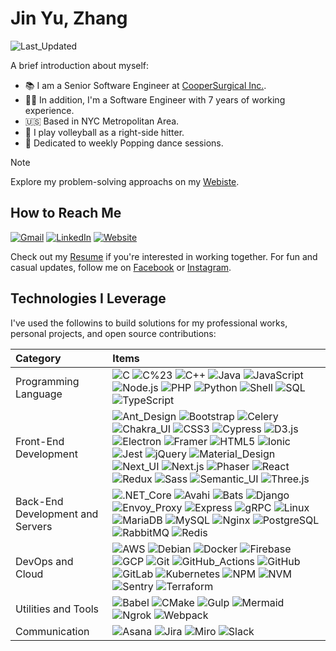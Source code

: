 # Jin Yu, Zhang

![Last_Updated](https://img.shields.io/badge/Last_Updated-07/10/2025-blue?labelColor=777777)

A brief introduction about myself:

- 📚 I am a Senior Software Engineer at [CooperSurgical Inc.](https://www.coopersurgical.com/).
- 👨‍💻 In addition, I'm a Software Engineer with 7 years of working experience.
- 🇺🇸 Based in NYC Metropolitan Area.
- 🏐 I play volleyball as a right-side hitter.
- 🕺 Dedicated to weekly Popping dance sessions.

> [!NOTE]
>
> Explore my problem-solving approachs on my [Webiste](https://www.jinyu-zhang.com).

## How to Reach Me

[![Gmail](https://img.shields.io/badge/Gmail-C71610?logo=gmail&logoColor=white)](mailto:siegesailor@gmail.com)
[![LinkedIn](https://img.shields.io/badge/LinkedIn-0A66C2?logo=linkedin&logoColor=white)](https://www.linkedin.com/in/jin-yu-zhang-812181155/)
[![Website](https://img.shields.io/badge/Website-5D83AC.svg?logo=chromatic&logoColor=white)](https://www.jinyu-zhang.com)

Check out my [Resume](https://drive.google.com/file/d/1iWgEmjzBHQV_3KDRS0zwj6qf5NlHDiCy/view) if you're interested in working together. For fun and casual updates, follow me on [Facebook](https://www.facebook.com/lookswalidy) or [Instagram](https://www.instagram.com/lookswalidy/).

## Technologies I Leverage

I've used the followins to build solutions for my professional works, personal projects, and open source contributions:

| Category                         | Items                                                                                                                                                                                                                                                                                                                                                                                                                                                                                                                                                                                                                                                                                                                                                                                                                                                                                                                                                                                                                                                                                                                                                                                                                                                                                                                                                                                                                                                                                                                                                                                                                                                                                                                                                                                                                                                             |
| :------------------------------- | :---------------------------------------------------------------------------------------------------------------------------------------------------------------------------------------------------------------------------------------------------------------------------------------------------------------------------------------------------------------------------------------------------------------------------------------------------------------------------------------------------------------------------------------------------------------------------------------------------------------------------------------------------------------------------------------------------------------------------------------------------------------------------------------------------------------------------------------------------------------------------------------------------------------------------------------------------------------------------------------------------------------------------------------------------------------------------------------------------------------------------------------------------------------------------------------------------------------------------------------------------------------------------------------------------------------------------------------------------------------------------------------------------------------------------------------------------------------------------------------------------------------------------------------------------------------------------------------------------------------------------------------------------------------------------------------------------------------------------------------------------------------------------------------------------------------------------------------------------------------- |
| Programming Language             | ![C](https://img.shields.io/badge/C-777777?&logo=C) ![C%23](https://img.shields.io/badge/C%23-777777?&logo=c%2b%2b&logoColor=00599C) ![C++](https://img.shields.io/badge/C++-777777?&logo=c%2b%2b&logoColor=00599C) ![Java](https://img.shields.io/badge/Java-777777?&logo=OpenJDK&logoColor=004996) ![JavaScript](https://img.shields.io/badge/JavaScript-777777?&logo=JavaScript) ![Node.js](https://img.shields.io/badge/Node.js-777777?&logo=node.js) ![PHP](https://img.shields.io/badge/PHP-777777?&logo=PHP&logoColor=) ![Python](https://img.shields.io/badge/Python-777777?&logo=Python) ![Shell](https://img.shields.io/badge/Shell-777777?&logo=Shell) ![SQL](https://img.shields.io/badge/SQL-777777?&logo=SQLite&logoColor=003B57) ![TypeScript](https://img.shields.io/badge/TypeScript-777777?&logo=TypeScript)                                                                                                                                                                                                                                                                                                                                                                                                                                                                                                                                                                                                                                                                                                                                                                                                                                                                                                                                                                                                                                    |
| Front-End Development            | ![Ant_Design](https://img.shields.io/badge/Ant_Design-777777?&logo=AntDesign&logoColor=0170FE) ![Bootstrap](https://img.shields.io/badge/Bootstrap-777777?&logo=Bootstrap&logoColor=) ![Celery](https://img.shields.io/badge/Celery-777777?&logo=Celery&logoColor=37814A) ![Chakra_UI](https://img.shields.io/badge/Chakra_UI-777777?&logo=ChakraUI&logoColor=) ![CSS3](https://img.shields.io/badge/CSS3-777777?&logo=CSS3&logoColor=1572B6) ![Cypress](https://img.shields.io/badge/Cypress-777777?&logo=Cypress&logoColor=) ![D3.js](https://img.shields.io/badge/D3.js-777777?&logo=D3.js&logoColor=) ![Electron](https://img.shields.io/badge/Electron-777777?&logo=Electron&logoColor=) ![Framer](https://img.shields.io/badge/Framer-777777?&logo=Framer&logoColor=0055FF) ![HTML5](https://img.shields.io/badge/HTML5-777777?&logo=HTML5&logoColor=) ![Ionic](https://img.shields.io/badge/Ionic-777777?&logo=Ionic&logoColor=) ![Jest](https://img.shields.io/badge/Jest-777777?&logo=Jest&logoColor=C21325) ![jQuery](https://img.shields.io/badge/jQuery-777777?&logo=jQuery&logoColor=8769AD) ![Material_Design](https://img.shields.io/badge/Material_Design-777777?&logo=MaterialDesign&logoColor=) ![Next_UI](https://img.shields.io/badge/Next_UI-777777?&logo=NextUI&logoColor=) ![Next.js](https://img.shields.io/badge/Next.js-777777?&logo=Next.js) ![Phaser](https://img.shields.io/badge/Phaser-777777?&logo=Framework&logoColor=) ![React](https://img.shields.io/badge/React-777777?&logo=React) ![Redux](https://img.shields.io/badge/Redux-777777?&logo=Redux&logoColor=764ABC) ![Sass](https://img.shields.io/badge/Sass-777777?&logo=Sass&logoColor=) ![Semantic_UI](https://img.shields.io/badge/Semantic_UI-777777?&logo=SemanticUI&logoColor=) ![Three.js](https://img.shields.io/badge/Three.js-777777?&logo=Three.js&logoColor=) |
| Back-End Development and Servers | ![.NET_Core](https://img.shields.io/badge/.NET_Core-777777?&logo=.NET&logoColor=512BF4) ![Avahi](https://img.shields.io/badge/Avahi-777777?&logo=Airbrake&logoColor=75479C) ![Bats](https://img.shields.io/badge/Bats-777777?&logo=GNUBASH&logoColor=4EAA25) ![Django](https://img.shields.io/badge/Django-777777?&logo=Django) ![Envoy_Proxy](https://img.shields.io/badge/Envoy_Proxy-777777?&logo=EnvoyProxy&logoColor=) ![Express](https://img.shields.io/badge/Express-777777?&logo=Express&logoColor=) ![gRPC](https://img.shields.io/badge/gRPC-777777?&logo=tRPC&logoColor=) ![Linux](https://img.shields.io/badge/Linux-777777?&logo=Linux) ![MariaDB](https://img.shields.io/badge/MariaDB-777777?&logo=MariaDB&logoColor=003545) ![MySQL](https://img.shields.io/badge/MySQL-777777?&logo=MySQL) ![Nginx](https://img.shields.io/badge/Nginx-777777?&logo=Nginx&logoColor=809639) ![PostgreSQL](https://img.shields.io/badge/PostgreSQL-777777?&logo=PostgreSQL) ![RabbitMQ](https://img.shields.io/badge/RabbitMQ-777777?&logo=RabbitMQ&logoColor=) ![Redis](https://img.shields.io/badge/Redis-777777?&logo=Redis)                                                                                                                                                                                                                                                                                                                                                                                                                                                                                                                                                                                                                                                                                                                                   |
| DevOps and Cloud                 | ![AWS](https://img.shields.io/badge/AWS-777777?&logo=Amazon-Web-Services&logoColor=F90) ![Debian](https://img.shields.io/badge/Debian-777777?&logo=Debian&logoColor=AB1D33) ![Docker](https://img.shields.io/badge/Docker-777777?&logo=Docker) ![Firebase](https://img.shields.io/badge/Firebase-777777?&logo=Firebase&logoColor=DD2C00) ![GCP](https://img.shields.io/badge/GCP-777777?&logo=GoogleCloud&logoColor=4285F4) ![Git](https://img.shields.io/badge/Git-777777?&logo=Git) ![GitHub_Actions](https://img.shields.io/badge/GitHub_Actions-777777?&logo=GitHub-Actions) ![GitHub](https://img.shields.io/badge/GitHub-777777?&logo=GitHub) ![GitLab](https://img.shields.io/badge/GitLab-777777?&logo=GitLab&logoColor=FCA326) ![Kubernetes](https://img.shields.io/badge/Kubernetes-777777?&logo=Kubernetes) ![NPM](https://img.shields.io/badge/NPM-777777?&logo=NPM&logoColor=CB3837) ![NVM](https://img.shields.io/badge/NVM-777777?&logo=NVM&logoColor=) ![Sentry](https://img.shields.io/badge/Sentry-777777?&logo=Sentry&logoColor=362D59) ![Terraform](https://img.shields.io/badge/Terraform-777777?&logo=Terraform)                                                                                                                                                                                                                                                                                                                                                                                                                                                                                                                                                                                                                                                                                                                            |
| Utilities and Tools              | ![Babel](https://img.shields.io/badge/Babel-777777?&logo=Babel&logoColor=) ![CMake](https://img.shields.io/badge/CMake-777777?&logo=CMake&logoColor=064F8C) ![Gulp](https://img.shields.io/badge/Gulp-777777?&logo=Gulp&logoColor=) ![Mermaid](https://img.shields.io/badge/Mermaid-777777?&logo=Mermaid&logoColor=) ![Ngrok](https://img.shields.io/badge/Ngrok-777777?&logo=Ngrok&logoColor=1F1E37) ![Webpack](https://img.shields.io/badge/Webpack-777777?&logo=Webpack&logoColor=)                                                                                                                                                                                                                                                                                                                                                                                                                                                                                                                                                                                                                                                                                                                                                                                                                                                                                                                                                                                                                                                                                                                                                                                                                                                                                                                                                                            |
| Communication                    | ![Asana](https://img.shields.io/badge/Asana-777777?&logo=Asana&logoColor=F06A6A) ![Jira](https://img.shields.io/badge/Jira-777777?&logo=Jira&logoColor=0052CC) ![Miro](https://img.shields.io/badge/Miro-777777?&logo=Miro&logoColor=050038) ![Slack](https://img.shields.io/badge/Slack-777777?&logo=Slack&logoColor=4A154B)                                                                                                                                                                                                                                                                                                                                                                                                                                                                                                                                                                                                                                                                                                                                                                                                                                                                                                                                                                                                                                                                                                                                                                                                                                                                                                                                                                                                                                                                                                                                     |
